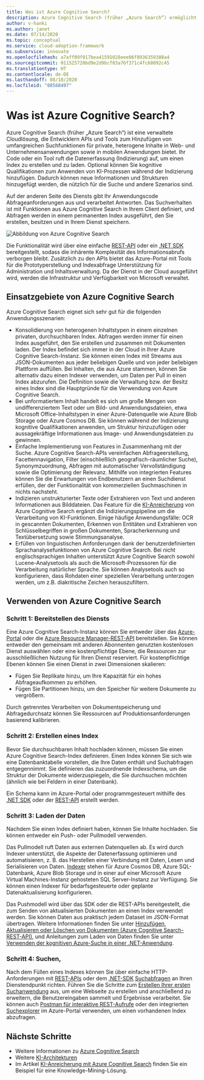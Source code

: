 ```yaml
---
title: Was ist Azure Cognitive Search?
description: Azure Cognitive Search (früher „Azure Search“) ermöglicht Ihnen das Anwenden von KI-Prozessen während der Indizierung.
author: v-hanki
ms.author: janet
ms.date: 07/14/2020
ms.topic: conceptual
ms.service: cloud-adoption-framework
ms.subservice: innovate
ms.openlocfilehash: a7aff09f017bea41591028eee06f8936359388a4
ms.sourcegitcommit: 011525720bd9e2d9bcf03a76f371c4fc68092c45
ms.translationtype: HT
ms.contentlocale: de-DE
ms.lasthandoff: 08/18/2020
ms.locfileid: "88568497"
---
```

<!-- cSpell:ignore Lucene -->

<!-- docsTest:ignore "Azure Search" "JFK Files" -->

# <a name="what-is-azure-cognitive-search"></a>Was ist Azure Cognitive Search?

Azure Cognitive Search (früher „Azure Search“) ist eine verwaltete Cloudlösung, die Entwicklern APIs und Tools zum Hinzufügen von umfangreichen Suchfunktionen für private, heterogene Inhalte in Web- und Unternehmensanwendungen sowie in mobilen Anwendungen bietet. Ihr Code oder ein Tool ruft die Datenerfassung (Indizierung) auf, um einen Index zu erstellen und zu laden. Optional können Sie kognitive Qualifikationen zum Anwenden von KI-Prozessen während der Indizierung hinzufügen. Dadurch können neue Informationen und Strukturen hinzugefügt werden, die nützlich für die Suche und andere Szenarios sind.

Auf der anderen Seite des Diensts gibt Ihr Anwendungscode Abfrageanforderungen aus und verarbeitet Antworten. Das Suchverhalten ist mit Funktionen aus Azure Cognitive Search in Ihrem Client definiert, und Abfragen werden in einem permanenten Index ausgeführt, den Sie erstellen, besitzen und in Ihrem Dienst speichern.

![Abbildung von Azure Cognitive Search](../../_images/ai-cognitive-search.png)

Die Funktionalität wird über eine einfache [REST-API](/rest/api/searchservice/) oder ein [.NET SDK](/azure/search/search-howto-dotnet-sdk) bereitgestellt, sodass die inhärente Komplexität des Informationsabrufs verborgen bleibt. Zusätzlich zu den APIs bietet das Azure-Portal mit Tools für die Prototyperstellung und Indexabfrage Unterstützung für Administration und Inhaltsverwaltung. Da der Dienst in der Cloud ausgeführt wird, werden die Infrastruktur und Verfügbarkeit von Microsoft verwaltet.

## <a name="when-to-use-azure-cognitive-search"></a>Einsatzgebiete von Azure Cognitive Search

Azure Cognitive Search eignet sich sehr gut für die folgenden Anwendungsszenarien:

- Konsolidierung von heterogenen Inhaltstypen in einem einzelnen privaten, durchsuchbaren Index. Abfragen werden immer für einen Index ausgeführt, den Sie erstellen und zusammen mit Dokumenten laden. Der Index befindet sich immer in der Cloud in Ihrer Azure Cognitive Search-Instanz. Sie können einen Index mit Streams aus JSON-Dokumenten aus jeder beliebigen Quelle und von jeder beliebigen Plattform auffüllen. Bei Inhalten, die aus Azure stammen, können Sie alternativ dazu einen Indexer verwenden, um Daten per Pull in einen Index abzurufen. Die Definition sowie die Verwaltung bzw. der Besitz eines Index sind die Hauptgründe für die Verwendung von Azure Cognitive Search.
- Bei unformatiertem Inhalt handelt es sich um große Mengen von undifferenziertem Text oder um Bild- und Anwendungsdateien, etwa Microsoft Office-Inhaltstypen in einer Azure-Datenquelle wie Azure Blob Storage oder Azure Cosmos DB. Sie können während der Indizierung kognitive Qualifikationen anwenden, um Struktur hinzuzufügen oder aussagekräftige Informationen aus Image- und Anwendungsdateien zu gewinnen.
- Einfache Implementierung von Features in Zusammenhang mit der Suche. Azure Cognitive Search-APIs vereinfachen Abfrageerstellung, Facettennavigation, Filter (einschließlich geografisch-räumlicher Suche), Synonymzuordnung, Abfragen mit automatischer Vervollständigung sowie die Optimierung der Relevanz. Mithilfe von integrierten Features können Sie die Erwartungen von Endbenutzern an einen Suchdienst erfüllen, der der Funktionalität von kommerziellen Suchmaschinen in nichts nachsteht.
- Indizieren unstrukturierter Texte oder Extrahieren von Text und anderen Informationen aus Bilddateien. Das Feature für die [KI-Anreicherung](/azure/search/cognitive-search-concept-intro) von Azure Cognitive Search ergänzt die Indizierungspipeline um die Verarbeitung von KI-Funktionen. Einige häufige Anwendungsfälle: OCR in gescannten Dokumenten, Erkennen von Entitäten und Extrahieren von Schlüsselbegriffen in großen Dokumenten, Spracherkennung und Textübersetzung sowie Stimmungsanalyse.
- Erfüllen von linguistischen Anforderungen dank der benutzerdefinierten Sprachanalysefunktionen von Azure Cognitive Search. Bei nicht englischsprachigen Inhalten unterstützt Azure Cognitive Search sowohl Lucene-Analysetools als auch die Microsoft-Prozessoren für die Verarbeitung natürlicher Sprache. Sie können Analysetools auch so konfigurieren, dass Rohdaten einer speziellen Verarbeitung unterzogen werden, um z.B. diakritische Zeichen herauszufiltern.

## <a name="use-azure-cognitive-search"></a>Verwenden von Azure Cognitive Search

### <a name="step-1-provision-the-service"></a>Schritt 1: Bereitstellen des Diensts

Eine Azure Cognitive Search-Instanz können Sie entweder über das [Azure-Portal](https://portal.azure.com/) oder die [Azure Resource Manager-REST-API](/rest/api/searchmanagement/) bereitstellen. Sie können entweder den gemeinsam mit anderen Abonnenten genutzten kostenlosen Dienst auswählen oder eine kostenpflichtige Ebene, die Ressourcen zur ausschließlichen Nutzung für Ihren Dienst reserviert. Für kostenpflichtige Ebenen können Sie einen Dienst in zwei Dimensionen skalieren:

- Fügen Sie Replikate hinzu, um Ihre Kapazität für ein hohes Abfrageaufkommen zu erhöhen.
- Fügen Sie Partitionen hinzu, um den Speicher für weitere Dokumente zu vergrößern.

Durch getrenntes Verarbeiten von Dokumentspeicherung und Abfragedurchsatz können Sie Ressourcen auf Produktionsanforderungen basierend kalibrieren.

### <a name="step-2-create-an-index"></a>Schritt 2: Erstellen eines Index

Bevor Sie durchsuchbaren Inhalt hochladen können, müssen Sie einen Azure Cognitive Search-Index definieren. Einen Index können Sie sich wie eine Datenbanktabelle vorstellen, die Ihre Daten enthält und Suchabfragen entgegennimmt. Sie definieren das zuzuordnende Indexschema, um die Struktur der Dokumente widerzuspiegeln, die Sie durchsuchen möchten (ähnlich wie bei Feldern in einer Datenbank).

Ein Schema kann im Azure-Portal oder programmgesteuert mithilfe des [.NET SDK](/azure/search/search-howto-dotnet-sdk) oder der [REST-API](/rest/api/searchservice/) erstellt werden.

### <a name="step-3-load-data"></a>Schritt 3: Laden der Daten

Nachdem Sie einen Index definiert haben, können Sie Inhalte hochladen. Sie können entweder ein Push- oder Pullmodell verwenden.

Das Pullmodell ruft Daten aus externen Datenquellen ab. Es wird durch Indexer unterstützt, die Aspekte der Datenerfassung optimieren und automatisieren, z. B. das Herstellen einer Verbindung mit Daten, Lesen und Serialisieren von Daten. [Indexer](/rest/api/searchservice/Indexer-operations) stehen für Azure Cosmos DB, Azure SQL-Datenbank, Azure Blob Storage und in einer auf einer Microsoft Azure Virtual Machines-Instanz gehosteten SQL Server-Instanz zur Verfügung. Sie können einen Indexer für bedarfsgesteuerte oder geplante Datenaktualisierung konfigurieren.

Das Pushmodell wird über das SDK oder die REST-APIs bereitgestellt, die zum Senden von aktualisierten Dokumenten an einen Index verwendet werden. Sie können Daten aus praktisch jedem Dataset im JSON-Format übertragen. Weitere Informationen finden Sie unter [Hinzufügen, Aktualisieren oder Löschen von Dokumenten (Azure Cognitive Search-REST-API)](/rest/api/searchservice/addupdate-or-delete-documents), und Anleitungen zum Laden von Daten finden Sie unter [Verwenden der kognitiven Azure-Suche in einer .NET-Anwendung](/azure/search/search-howto-dotnet-sdk).

### <a name="step-4-search"></a>Schritt 4: Suchen,

Nach dem Füllen eines Indexes können Sie über einfache HTTP-Anforderungen mit [REST-APIs](/rest/api/searchservice/Search-Documents) oder dem [.NET-SDK](/dotnet/api/microsoft.azure.search.idocumentsoperations?view=azure-dotnet) [Suchabfragen](/azure/search/search-query-overview) an Ihren Dienstendpunkt richten. Führen Sie die Schritte zum [Erstellen Ihrer ersten Suchanwendung](/azure/search/tutorial-csharp-create-first-app) aus, um eine Webseite zu erstellen und anschließend zu erweitern, die Benutzereingaben sammelt und Ergebnisse verarbeitet. Sie können auch [Postman für interaktive REST-Aufrufe](/azure/search/search-get-started-postman) oder den integrierten [Suchexplorer](/azure/search/search-explorer) im Azure-Portal verwenden, um einen vorhandenen Index abzufragen.

## <a name="next-steps"></a>Nächste Schritte

- Weitere Informationen zu [Azure Cognitive Search](/azure/search/)
- Weitere [KI-Architekturen](/azure/architecture/browse/)
- Im Artikel [KI-Anreicherung mit Azure Cognitive Search](/azure/architecture/solution-ideas/articles/cognitive-search-with-skillsets) finden Sie ein Beispiel für eine Knowledge-Mining-Lösung.
